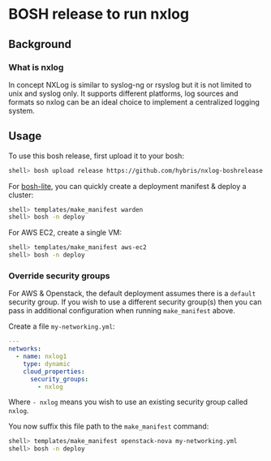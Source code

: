 BOSH release to run nxlog
=======================

Background
----------

### What is nxlog

In concept NXLog is similar to syslog-ng or rsyslog but it is not limited to
unix and syslog only. It supports different platforms, log sources and formats
so nxlog can be an ideal choice to implement a centralized logging system.

Usage
-----

To use this bosh release, first upload it to your bosh:

```bash
shell> bosh upload release https://github.com/hybris/nxlog-boshrelease
```

For [bosh-lite](https://github.com/cloudfoundry/bosh-lite), you can quickly
create a deployment manifest & deploy a cluster:

```bash
shell> templates/make_manifest warden
shell> bosh -n deploy
```

For AWS EC2, create a single VM:

```bash
shell> templates/make_manifest aws-ec2
shell> bosh -n deploy
```

### Override security groups

For AWS & Openstack, the default deployment assumes there is a `default`
security group. If you wish to use a different security group(s) then you can
pass in additional configuration when running `make_manifest` above.

Create a file `my-networking.yml`:

```yaml
---
networks:
  - name: nxlog1
    type: dynamic
    cloud_properties:
      security_groups:
        - nxlog
```

Where `- nxlog` means you wish to use an existing security group called `nxlog`.

You now suffix this file path to the `make_manifest` command:

```bash
shell> templates/make_manifest openstack-nova my-networking.yml
shell> bosh -n deploy
```
